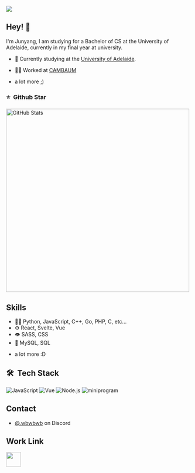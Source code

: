 ![](https://github.com/halfrost/halfrost/blob/master/icons/header_1.png)

## Hey! 👋
I'm Junyang,  I am studying for a Bachelor of CS at the University of Adelaide, currently in my final year at university.

- 🦔 Currently studying at the [University of Adelaide](https://set.adelaide.edu.au/).

- 👨‍💻 Worked at [CAMBAUM](https://communitylabs.co)
+ a lot more ;)

### ⭐️ &nbsp;Github Star

<img width="500px"  alt="GitHub Stats" src="https://github-readme-stats.vercel.app/api?username=JunyangW&count_private=true&show_icons=true"/>

## Skills
- 👨‍💻 Python, JavaScript, C++, Go, PHP, C, etc...
- ⚙️ React, Svelte, Vue
- 👁️ SASS, CSS
- 💽 MySQL, SQL
+ a lot more :D

## 🛠 &nbsp;Tech Stack
![JavaScript](https://img.shields.io/badge/-JavaScript-333333?style=flat&logo=javascript)
![Vue](https://img.shields.io/badge/-Vue-333333?style=flat&logo=vue.js)
![Node.js](https://img.shields.io/badge/-Node-333333?style=flat&logo=node.js)
![miniprogram](https://img.shields.io/badge/-Miniprogram-333333?style=flat&logo=wechat)

## Contact
- [@.wbwbwb](./) on Discord

## Work Link
<a href="(https://www.linkedin.com/in/junyang-wang-85252129b/?trk=nav_responsive_tab_profile_pic)"><img src="https://cdn2.iconfinder.com/data/icons/social-media-2285/512/1_Linkedin_unofficial_colored_svg-128.png" width="40">
